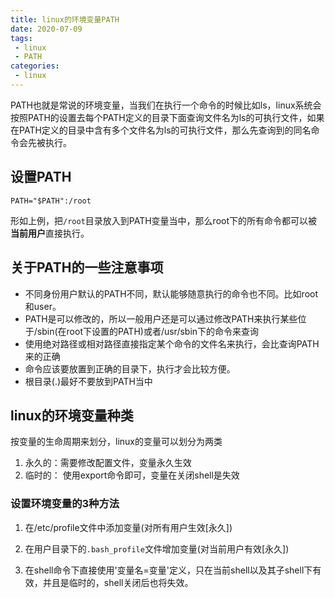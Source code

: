 ```yaml
---
title: linux的环境变量PATH
date: 2020-07-09
tags:
 - linux
 - PATH
categories: 
 - linux
---
```

PATH也就是常说的环境变量，当我们在执行一个命令的时候比如ls，linux系统会按照PATH的设置去每个PATH定义的目录下面查询文件名为ls的可执行文件，如果在PATH定义的目录中含有多个文件名为ls的可执行文件，那么先查询到的同名命令会先被执行。

<!-- more -->
## 设置PATH
```
PATH="$PATH":/root
```
形如上例，把`/root`目录放入到PATH变量当中，那么root下的所有命令都可以被**当前用户**直接执行。

## 关于PATH的一些注意事项
- 不同身份用户默认的PATH不同，默认能够随意执行的命令也不同。比如root和user。
- PATH是可以修改的，所以一般用户还是可以通过修改PATH来执行某些位于/sbin(在root下设置的PATH)或者/usr/sbin下的命令来查询
- 使用绝对路径或相对路径直接指定某个命令的文件名来执行，会比查询PATH来的正确
- 命令应该要放置到正确的目录下，执行才会比较方便。
- 根目录(.)最好不要放到PATH当中

## linux的环境变量种类
按变量的生命周期来划分，linux的变量可以划分为两类
1. 永久的：需要修改配置文件，变量永久生效
2. 临时的： 使用export命令即可，变量在关闭shell是失效

### 设置环境变量的3种方法

1. 在/etc/profile文件中添加变量(对所有用户生效[永久])

2. 在用户目录下的`.bash_profile`文件增加变量(对当前用户有效[永久])

3. 在shell命令下直接使用'变量名=变量'定义，只在当前shell以及其子shell下有效，并且是临时的，shell关闭后也将失效。
